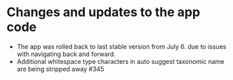 # Changes and updates to the app code
- The app was rolled back to last stable version from July 6. due to issues with navigating back and forward.
- Additional whitespace type characters in auto suggest taxonomic name are being stripped away #345
